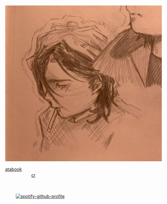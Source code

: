 ![notmine](https://github.com/keIIic/keIIic/blob/main/1758989763474.jpg) 

[atabook](https://kellic.atabook.org/)  
       ᅠ ᅠ ᅠ ᅠ ᅠ     [cr](https://pin.it/5mSFhk5QF)
ᅠ ᅠ ᅠᅠ ᅠ ᅠ ᅠ ᅠ ᅠ ᅠ ᅠ ᅠ



ᅠ ᅠ
ᅠ

ᅠ
ᅠ
[![spotify-github-profile](https://spotify-github-profile.kittinanx.com/api/view?uid=31yzvdqxx5baqlmjupeqjzs3mr5a&cover_image=true&theme=natemoo-re&show_offline=true&background_color=121212&interchange=true&bar_color=a86340&bar_color_cover=false)](https://spotify-github-profile.kittinanx.com/api/view?uid=31yzvdqxx5baqlmjupeqjzs3mr5a&redirect=true)

